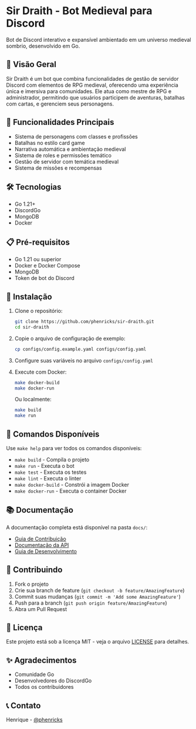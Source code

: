 # Sir Draith - Bot Medieval para Discord

Bot de Discord interativo e expansível ambientado em um universo medieval sombrio, desenvolvido em Go.

## 🎯 Visão Geral

Sir Draith é um bot que combina funcionalidades de gestão de servidor Discord com elementos de RPG medieval, oferecendo uma experiência única e imersiva para comunidades. Ele atua como mestre de RPG e administrador, permitindo que usuários participem de aventuras, batalhas com cartas, e gerenciem seus personagens.

## 🚀 Funcionalidades Principais

- Sistema de personagens com classes e profissões
- Batalhas no estilo card game
- Narrativa automática e ambientação medieval
- Sistema de roles e permissões temático
- Gestão de servidor com temática medieval
- Sistema de missões e recompensas

## 🛠️ Tecnologias

- Go 1.21+
- DiscordGo
- MongoDB
- Docker

## 📋 Pré-requisitos

- Go 1.21 ou superior
- Docker e Docker Compose
- MongoDB
- Token de bot do Discord

## 🔧 Instalação

1. Clone o repositório:
   ```bash
   git clone https://github.com/phenricks/sir-draith.git
   cd sir-draith
   ```

2. Copie o arquivo de configuração de exemplo:
   ```bash
   cp configs/config.example.yaml configs/config.yaml
   ```

3. Configure suas variáveis no arquivo `configs/config.yaml`

4. Execute com Docker:
   ```bash
   make docker-build
   make docker-run
   ```

   Ou localmente:
   ```bash
   make build
   make run
   ```

## 🔨 Comandos Disponíveis

Use `make help` para ver todos os comandos disponíveis:

- `make build` - Compila o projeto
- `make run` - Executa o bot
- `make test` - Executa os testes
- `make lint` - Executa o linter
- `make docker-build` - Constrói a imagem Docker
- `make docker-run` - Executa o container Docker

## 📚 Documentação

A documentação completa está disponível na pasta `docs/`:

- [Guia de Contribuição](docs/CONTRIBUTING.md)
- [Documentação da API](docs/API.md)
- [Guia de Desenvolvimento](docs/DEVELOPMENT.md)

## 🤝 Contribuindo

1. Fork o projeto
2. Crie sua branch de feature (`git checkout -b feature/AmazingFeature`)
3. Commit suas mudanças (`git commit -m 'Add some AmazingFeature'`)
4. Push para a branch (`git push origin feature/AmazingFeature`)
5. Abra um Pull Request

## 📝 Licença

Este projeto está sob a licença MIT - veja o arquivo [LICENSE](LICENSE) para detalhes.

## ✨ Agradecimentos

- Comunidade Go
- Desenvolvedores do DiscordGo
- Todos os contribuidores

## 📞 Contato

Henrique - [@phenricks](https://github.com/phenricks) 